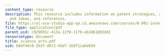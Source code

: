```yaml
---
content_type: resource
description: This resource includes information on patent strategies, along with suggestions
  and ideas, and references.
file: https://ol-ocw-studio-app-qa.s3.amazonaws.com/courses/6-901-inventions-and-patents-fall-2005/b84f4dc62b37d67245ef16d71ca6e659_science_arts.pdf
file_type: application/pdf
parent_uid: c929091c-413a-12f0-1176-eb1861802dd2
resourcetype: Document
title: science_arts.pdf
uid: b84f4dc6-2b37-d672-45ef-16d71ca6e659
---
```

